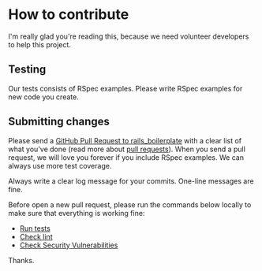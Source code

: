 # How to contribute

I'm really glad you're reading this, because we need volunteer developers to help this project.

## Testing

Our tests consists of RSpec examples. Please write RSpec examples for new code you create.

## Submitting changes

Please send a [GitHub Pull Request to rails_boilerplate](https://github.com/espoo-dev/rails_boilerplate/pull/new/master) with a clear list of what you've done (read more about [pull requests](http://help.github.com/pull-requests/)). When you send a pull request, we will love you forever if you include RSpec examples. We can always use more test coverage.

Always write a clear log message for your commits. One-line messages are fine.

Before open a new pull request, please run the commands below locally to make sure that everything is working fine:
 - [Run tests](https://github.com/espoo-dev/rails_boilerplate#run-tests)
 - [Check lint](https://github.com/espoo-dev/rails_boilerplate#check-lint)
 - [Check Security Vulnerabilities](https://github.com/espoo-dev/rails_boilerplate#check-security-vulnerabilities)

Thanks.
